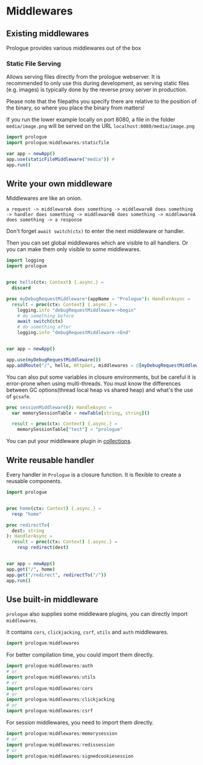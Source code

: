 # Middlewares

## Existing middlewares

Prologue provides various middlewares out of the box

### Static File Serving
Allows serving files directly from the prologue webserver. It is recommended to only use this during development, as serving static files (e.g. images) is typically done by the reverse proxy server in production.

Please note that the filepaths you specify there are relative to the position of the binary, so where you place the binary from matters!

If you run the lower example locally on port 8080, a file in the folder `media/image.png` will be served on the URL `localhost:8080/media/image.png`

```nim
import prologue
import prologue/middlewares/staticfile

var app = newApp()
app.use(staticFileMiddleware("media")) # 
app.run()
```

## Write your own middleware

Middlewares are like an onion.

```
a request -> middlewareA does something -> middlewareB does something
-> handler does something -> middlewareB does something -> middlewareA does something -> a response
```

Don't forget `await switch(ctx)` to enter the next middleware or handler.

Then you can set global middlewares which are visible to all handlers. Or you can make them only
visible to some middlewares.

```nim
import logging
import prologue


proc hello(ctx: Context) {.async.} =
  discard

proc myDebugRequestMiddleware*(appName = "Prologue"): HandlerAsync =
  result = proc(ctx: Context) {.async.} =
    logging.info "debugRequestMiddleware->begin"
    # do something before
    await switch(ctx)
    # do something after
    logging.info "debugRequestMiddleware->End"


var app = newApp()

app.use(myDebugRequestMiddleware())
app.addRoute("/", hello, HttpGet, middlewares = @[myDebugRequestMiddleware()])
```

You can also put some variables in closure environments, but be careful it is error-prone when using multi-threads. You must know the differences between GC options(thread local heap vs shared heap) and what's the use of `gcsafe`. 

```nim
proc sessionMiddleware(): HandleAsync =
  var memorySessionTable = newTable[string, string]()

  result = proc(ctx: Context) {.async.} =
    memorySessionTable["test"] = "prologue"
```

You can put your middleware plugin in [collections](https://github.com/planety/awesome-prologue).

## Write reusable handler

Every handler in `Prologue` is a closure function. It is flexible to create a reusable components.

```nim
import prologue


proc home(ctx: Context) {.async.} =
  resp "home"

proc redirectTo(
  dest: string
): HandlerAsync =
  result = proc(ctx: Context) {.async.} =
    resp redirect(dest)


var app = newApp()
app.get("/", home)
app.get("/redirect", redirectTo("/"))
app.run()
```

## Use built-in middleware

`prologue` also supplies some middleware plugins, you can directly import `middlewares`.

It contains `cors`, `clickjacking`, `csrf`, `utils` and `auth` middlewares.

```nim
import prologue/middlewares
```

For better compilation time, you could import them directly.

```nim
import prologue/middlewares/auth
# or
import prologue/middlewares/utils
# or
import prologue/middlewares/cors
# or
import prologue/middlewares/clickjacking
# or
import prologue/middlewares/csrf
```

For session middlewares, you need to import them directly.

```nim
import prologue/middlewares/memorysession
# or
import prologue/middlewares/redissession
# or
import prologue/middlewares/signedcookiesession
```
